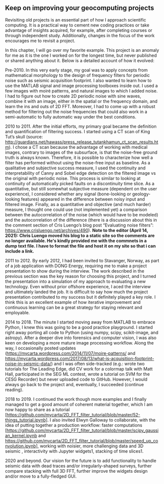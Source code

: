 ## Keep on improving your geocomputing projects
     
Revisiting old projects is an essential part of how I approach scientific computing. It is a practical way to cement new coding practices or take advantage of insights acquired, for example, after completing courses or through independent study. Additionally, changes in the focus of the work encourages me to revisit a project.

In this chapter, I will go over my favorite example. This project is an anomaly for me as it is the one I worked on for the longest time, but never published or shared anything about it. Below is a detailed account of how it evolved:

Pre-2010. In this very early stage, my goal was to apply concepts from mathematical morphology to the design of frequency filters for periodic noise such as seismic acquisition footprint. I also wanted to learn how to use the MATLAB signal and image processing toolboxes inside out. I used a few images with moiré patterns, and natural images to which I added noise. I had to figure out how to create 2D periodic noise with sine waves, combine it with an image, either in the spatial or the frequency domain, and learn the ins and outs of 2D FFT. Moreover, I had to come up with a robust method for filtering out the noise frequencies that could also work in a semi-automatic to fully automatic way under the best conditions.

2010 to 2011. After the initial efforts, my primary goal became the definition and quantification of filtering success. I started using a CT scan of King Tut’s skull (source: http://guardians.net/hawass/press_release_tutankhamun_ct_scan_results.htm). I chose a CT scan because the advantage of working with medical images, contrary to images of the subsurface, is that the noise-free ground truth is always known. Therefore, it is possible to characterize how well a filter has performed without using the noise-free input as baseline. As a qualitative and subjective success measure, I used the continuity and interpretability of Canny and Sobel edge detection on the filtered image vs the original with periodic noise. This process is similar to looking at continuity of automatically picked faults on a discontinuity time slice. As a quantitative, but still somewhat subjective measure (dependent on the user experience), I considered whether any signal (bone-looking or geology-looking features) appeared in the difference between noisy input and filtered image. Finally, as a quantitative and objective (and much harder) measure, I thought one could use (not implemented yet) a comparison between the autocorrelation of the noise (which would have to be modeled) and the autocorrelation of the difference (there is a discussion about this in the comment section of Cris Luengo’s blog post “Evaluating noise filters”: https://www.crisluengo.net/archives/490). **Note to the editor (April 14, 2021): Chris Luengo moved his blog to a static site so the comments are no longer available. He's kindly provided me with the commnets in a dump text file. I have to format the file and host it on my site so that i can include a link.**

2011 to 2012. By early 2012, I had been invited to Stavanger, Norway, as part of a job application with DONG Energy, requiring me to make a project presentation to show during the interview. The work described in the previous section was the key reason for choosing this project, and I turned the presentation into a simulation of my approach to evaluating a new technology. Even without prior offshore experience, I aced the interview and ultimately landed the job. It is difficult to say how much the project presentation contributed to my success but it definitely played a key role. I think this is an excellent example of how iterative improvement and continuous learning can be a great strategy for staying relevant and employable.

2014 to 2018. The minute I started moving away from MATLAB to embrace Python, I knew this was going to be a good practice playground. I started right away porting all code to Python (using numpy, scipy, scikit-image, and astropy). After a deeper dive into forensics and computer vision, I was also keen on developing a more mature image processing workflow. Along the way, I occasionally posted updates (https://mycarta.wordpress.com/2014/11/07/moire-patterns/ and https://mycarta.wordpress.com/2017/08/13/what-is-acquisition-footprint-noise-in-seismic-data/) and I was often side-tracked (e.g.: wrote two tutorials for The Leading Edge, did CV work for a colormap talk with Matt Hall, participated in the SEG ML contest, wrote a tutorial on SVM for the CESG Recorder) but never uploaded code to GitHub. However, I would always go back to the project and, eventually, I succeeded (continue reading).

2018 to 2019. I continued the work though more examples and I finally managed to get a good amount of coherent material together, which I am now happy to share as a tutorial [https://github.com/mycarta/2D_FFT_filter_tutorial/blob/master/52-things_tutorial.ipynb]. I also invited Elwyn Galloway to collaborate, with the idea of putting together a production workflow: faster computations [https://github.com/mycarta/2D_FFT_filter_tutorial/blob/master/scipy_gaussian_kernel.ipynb and https://github.com/mycarta/2D_FFT_filter_tutorial/blob/master/speed_up_convolution.ipynb], working with noisier, more challenging data and 3D seismic , interactivity with Jupyter widgets1, stacking of time slices1.

2020 and beyond. Our vision for the future is to add functionality to handle seismic data with dead traces and/or irregularly-shaped surveys, further compare stacking with full 3D FFT, further improve the widgets design and/or move to a fully-fledged GUI.


